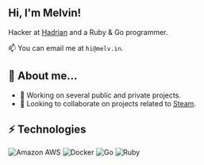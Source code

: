 ## Hi, I'm Melvin!
Hacker at <a href="https://www.hadrian.io/">Hadrian</a> and a Ruby & Go programmer.

📫 You can email me at `hi@melv.in`.

## 👻 About me... 
- 🔭 Working on several public and private projects.
- 👯 Looking to collaborate on projects related to [Steam](https://steamcommunity.com/).

## ⚡ Technologies

![Amazon AWS](https://img.shields.io/badge/%20AWS-232F3E?style=flat&logo=amazon-aws)
![Docker](https://img.shields.io/badge/-Docker-blue?style=flat&logo=docker&logoColor=white)
![Go](https://img.shields.io/badge/-Go-1f425f?style=flat&logo=Go&logoColor=1f425f&logoColor=white)
![Ruby](https://img.shields.io/badge/-Ruby-red?style=flat&logo=Ruby&logoColor=red&logoColor=white)

